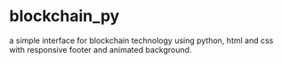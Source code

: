 # blockchain_py
a simple interface for blockchain technology using python, html and css with responsive footer and animated background.
